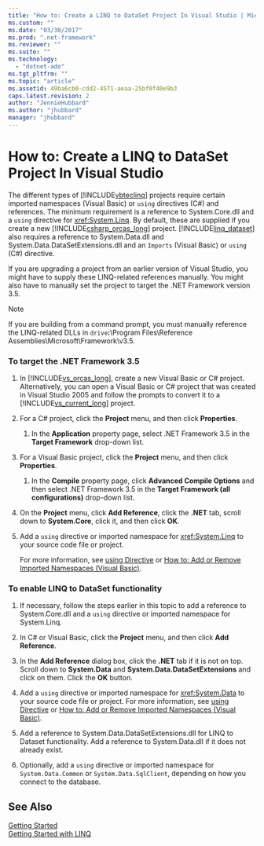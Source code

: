 ```yaml
---
title: "How to: Create a LINQ to DataSet Project In Visual Studio | Microsoft Docs"
ms.custom: ""
ms.date: "03/30/2017"
ms.prod: ".net-framework"
ms.reviewer: ""
ms.suite: ""
ms.technology: 
  - "dotnet-ado"
ms.tgt_pltfrm: ""
ms.topic: "article"
ms.assetid: 49ba6cb0-cdd2-4571-aeaa-25bf0f40e9b3
caps.latest.revision: 2
author: "JennieHubbard"
ms.author: "jhubbard"
manager: "jhubbard"
---
```

# How to: Create a LINQ to DataSet Project In Visual Studio
The different types of [!INCLUDE[vbteclinq](../../../../includes/vbteclinq-md.md)] projects require certain imported namespaces (Visual Basic) or `using` directives (C#) and references. The minimum requirement is a reference to System.Core.dll and a `using` directive for <xref:System.Linq>. By default, these are supplied if you create a new [!INCLUDE[csharp_orcas_long](../../../../includes/csharp-orcas-long-md.md)] project. [!INCLUDE[linq_dataset](../../../../includes/linq-dataset-md.md)] also requires a reference to System.Data.dll and System.Data.DataSetExtensions.dll and an `Imports` (Visual Basic) or `using` (C#) directive.  
  
 If you are upgrading a project from an earlier version of Visual Studio, you might have to supply these LINQ-related references manually. You might also have to manually set the project to target the .NET Framework version 3.5.  
  
> [!NOTE]
>  If you are building from a command prompt, you must manually reference the LINQ-related DLLs in `drive`**:**\Program Files\Reference Assemblies\Microsoft\Framework\v3.5.  
  
### To target the .NET Framework 3.5  
  
1.  In [!INCLUDE[vs_orcas_long](../../../../includes/vs-orcas-long-md.md)], create a new Visual Basic or C# project. Alternatively, you can open a Visual Basic or C# project that was created in Visual Studio 2005 and follow the prompts to convert it to a [!INCLUDE[vs_current_long](../../../../includes/vs-current-long-md.md)] project.  
  
2.  For a C# project, click the **Project** menu, and then click **Properties**.  
  
    1.  In the **Application** property page, select .NET Framework 3.5 in the **Target Framework** drop-down list.  
  
3.  For a Visual Basic project, click the **Project** menu, and then click **Properties**.  
  
    1.  In the **Compile** property page, click **Advanced Compile Options** and then select .NET Framework 3.5 in the **Target Framework (all configurations)** drop-down list.  
  
4.  On the **Project** menu, click **Add Reference**, click the **.NET** tab, scroll down to **System.Core**, click it, and then click **OK**.  
  
5.  Add a `using` directive or imported namespace for <xref:System.Linq> to your source code file or project.  
  
     For more information, see [using Directive](~/docs/csharp/language-reference/keywords/using-directive.md) or [How to: Add or Remove Imported Namespaces (Visual Basic)](http://msdn.microsoft.com/library/44cebec3-0ea0-47c2-8406-4edeab6a997e).  
  
### To enable LINQ to DataSet functionality  
  
1.  If necessary, follow the steps earlier in this topic to add a reference to System.Core.dll and a `using` directive or imported namespace for System.Linq.  
  
2.  In C# or Visual Basic, click the **Project** menu, and then click **Add Reference**.  
  
3.  In the **Add Reference** dialog box, click the **.NET** tab if it is not on top. Scroll down to **System.Data** and **System.Data.DataSetExtensions** and click on them. Click the **OK** button.  
  
4.  Add a `using` directive or imported namespace for <xref:System.Data> to your source code file or project. For more information, see [using Directive](~/docs/csharp/language-reference/keywords/using-directive.md) or [How to: Add or Remove Imported Namespaces (Visual Basic)](http://msdn.microsoft.com/library/44cebec3-0ea0-47c2-8406-4edeab6a997e).  
  
5.  Add a reference to System.Data.DataSetExtensions.dll for LINQ to Dataset functionality. Add a reference to System.Data.dll if it does not already exist.  
  
6.  Optionally, add a `using` directive or imported namespace for `System.Data.Common` or `System.Data.SqlClient`, depending on how you connect to the database.  
  
## See Also  
 [Getting Started](../../../../docs/framework/data/adonet/getting-started-linq-to-dataset.md)   
 [Getting Started with LINQ](http://msdn.microsoft.com/en-us/6cc9af04-950a-4cc3-83d4-2aeb4abe4de9)